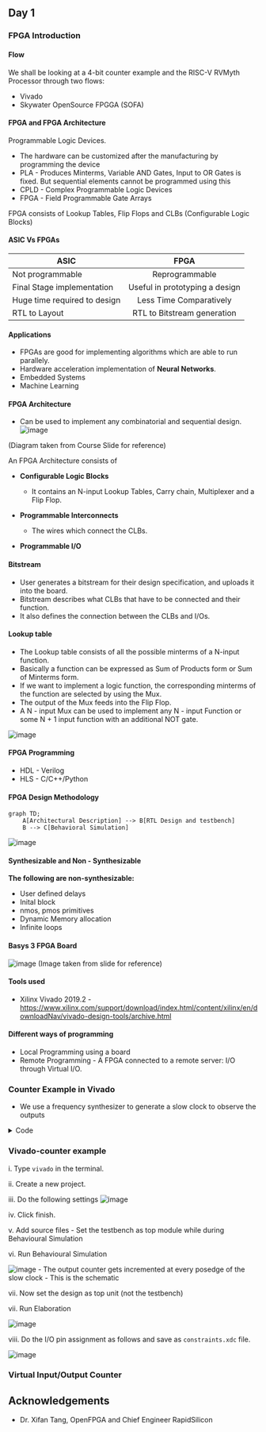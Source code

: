 
## Day 1

### FPGA Introduction

#### Flow

 We shall be looking at a 4-bit counter example and the RISC-V RVMyth Processor through two flows:
- Vivado
- Skywater OpenSource FPGGA (SOFA)

#### FPGA and FPGA Architecture

Programmable Logic Devices.
- The hardware can be customized after the manufacturing by programming the device
- PLA - Produces Minterms, Variable AND Gates, Input to OR Gates is fixed. But sequential elements cannot be programmed using this
- CPLD - Complex Programmable Logic Devices
- FPGA - Field Programmable Gate Arrays

FPGA consists of Lookup Tables, Flip Flops and CLBs (Configurable Logic Blocks)
#### ASIC Vs FPGAs

| ASIC                          | FPGA           |
| ---------------------         |:-------------: |
| Not programmable              | Reprogrammable |
| Final Stage implementation    | Useful in prototyping a design|  
| Huge time required to design  | Less Time Comparatively      |
| RTL to Layout                 | RTL to Bitstream generation |

#### Applications
- FPGAs are good for implementing algorithms which are able to run parallely.
- Hardware acceleration implementation of **Neural Networks**.
- Embedded Systems
- Machine Learning

#### FPGA Architecture

- Can be used to implement any combinatorial and sequential design.
![image](https://user-images.githubusercontent.com/66086031/171312512-8e650388-62ec-40c5-9e9d-f9fd99baa14f.png)

(Diagram taken from Course Slide for reference)

An FPGA Architecture consists of

- **Configurable Logic Blocks** 
	* It contains an N-input Lookup Tables, Carry chain, Multiplexer and a Flip Flop. 

- **Programmable Interconnects**
	* The wires which connect the CLBs.
	
- **Programmable I/O**

#### Bitstream

- User generates a bitstream for their design specification, and uploads it into the board.
- Bitstream describes what CLBs that have to be connected and their function.
- It also defines the connection between the CLBs and I/Os.

#### Lookup table

- The Lookup table consists of all the possible minterms of a N-input function.
- Basically a function can be expressed as Sum of Products form or Sum of Minterms form.
- If we want to implement a logic function, the corresponding minterms of the function are selected by using the Mux.
- The output of the Mux feeds into the Flip Flop.
- A N - input Mux can be used to implement any N - input Function or some N + 1 input function with an additional NOT gate.

![image](https://user-images.githubusercontent.com/66086031/171421974-95cb4404-285a-4fcf-87a7-1e1e86fa5db9.png)

#### FPGA Programming

- HDL - Verilog
- HLS - C/C++/Python

#### FPGA Design Methodology

```mermaid
graph TD;
	A[Architectural Description] --> B[RTL Design and testbench]
	B --> C[Behavioral Simulation]
```

![image](https://user-images.githubusercontent.com/66086031/171422258-df96f7d1-5377-49af-ae48-7eba5c7922ce.png)

#### Synthesizable and Non - Synthesizable

**The following are non-synthesizable:**
- User defined delays
- Inital block
- nmos, pmos primitives
- Dynamic Memory allocation
- Infinite loops

#### Basys 3 FPGA Board

![image](https://user-images.githubusercontent.com/66086031/171423298-d47564ea-52dd-4e3a-b77a-1f218a44c157.png)
(Image taken from slide for reference)

#### Tools used

- Xilinx Vivado 2019.2 - https://www.xilinx.com/support/download/index.html/content/xilinx/en/downloadNav/vivado-design-tools/archive.html

#### Different ways of programming

- Local Programming using a board 
- Remote Programming - A FPGA connected to a remote server: I/O through Virtual I/O.

### Counter Example in Vivado

- We use a frequency synthesizer to generate a slow clock to observe the outputs

<details>
	<summary> Code </summary>
		
module counter(clk,reset,count);
input clk,reset;
output reg [3:0] count = 4'b0000;
reg [25:0] count_reg;
reg clk_div = 1'b0;

always @ (posedge clk)
begin
if (reset)
    begin
        clk_div <= 1'b0;
        count_reg <= 26'd0;
     end
else
    begin
        count_reg <= count_reg + 1;
        if (count_reg == 26'h3ffffff) // for synthesis
    //   if (count_reg == 26'd12) // for simulation
        begin
            clk_div <= ~ clk_div;
            count_reg <= 26'd0;
        end
    end
 end
  
	 always @ (posedge clk_div) begin
		 if (reset)
		 begin
		    count <= 4'b0000;
		 end
		 else
		 begin
		    count <= count + 1'b1;
		 end
	 end
endmodule			    
	
</details>
			    
			    
### Vivado-counter example

i. Type ```vivado``` in the terminal.
	
ii. Create a new project.

iii. Do the following settings
![image](https://user-images.githubusercontent.com/66086031/171430681-824be24d-7f03-4c07-82f8-d7fe3da126c9.png)
	
iv. Click finish.

v. Add source files
	- Set the testbench as top module while during Behavioural Simulation
	
vi. Run Behavioural Simulation
	
![image](https://user-images.githubusercontent.com/66086031/171450253-86659bb2-df54-46eb-b6f3-3fe1002653a6.png)
	- The output counter gets incremented at every posedge of the slow clock
	- This is the schematic
	


vii. Now set the design as top unit (not the testbench)

vii. Run Elaboration
	
![image](https://user-images.githubusercontent.com/66086031/171457253-2e869eef-992b-4a21-9e67-b058e5ff5c42.png)
	
viii. Do the I/O pin assignment as follows and save as ```constraints.xdc``` file.
	
![image](https://user-images.githubusercontent.com/66086031/171456676-0166c665-f6ec-439f-b8ea-9f144d7cb4e1.png)

    
### Virtual Input/Output Counter


## Acknowledgements

- Dr. Xifan Tang, OpenFPGA and Chief Engineer RapidSilicon



